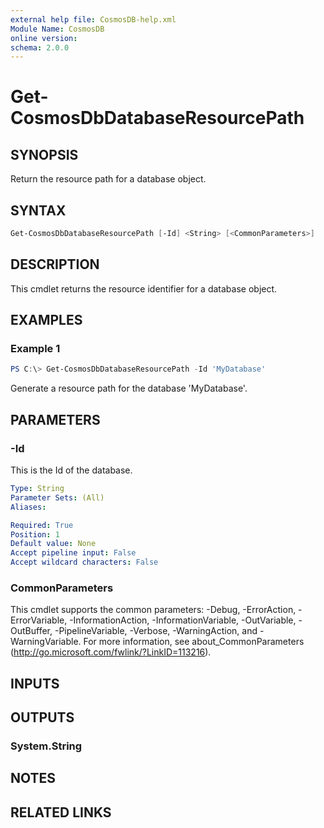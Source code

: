 ```yaml
---
external help file: CosmosDB-help.xml
Module Name: CosmosDB
online version:
schema: 2.0.0
---
```


# Get-CosmosDbDatabaseResourcePath

## SYNOPSIS

Return the resource path for a database object.

## SYNTAX

```powershell
Get-CosmosDbDatabaseResourcePath [-Id] <String> [<CommonParameters>]
```

## DESCRIPTION

This cmdlet returns the resource identifier for a database
object.

## EXAMPLES

### Example 1

```powershell
PS C:\> Get-CosmosDbDatabaseResourcePath -Id 'MyDatabase'
```

Generate a resource path for the database 'MyDatabase'.

## PARAMETERS

### -Id

This is the Id of the database.

```yaml
Type: String
Parameter Sets: (All)
Aliases:

Required: True
Position: 1
Default value: None
Accept pipeline input: False
Accept wildcard characters: False
```

### CommonParameters

This cmdlet supports the common parameters: -Debug, -ErrorAction, -ErrorVariable, -InformationAction, -InformationVariable, -OutVariable, -OutBuffer, -PipelineVariable, -Verbose, -WarningAction, and -WarningVariable.
For more information, see about_CommonParameters (http://go.microsoft.com/fwlink/?LinkID=113216).

## INPUTS

## OUTPUTS

### System.String

## NOTES

## RELATED LINKS
